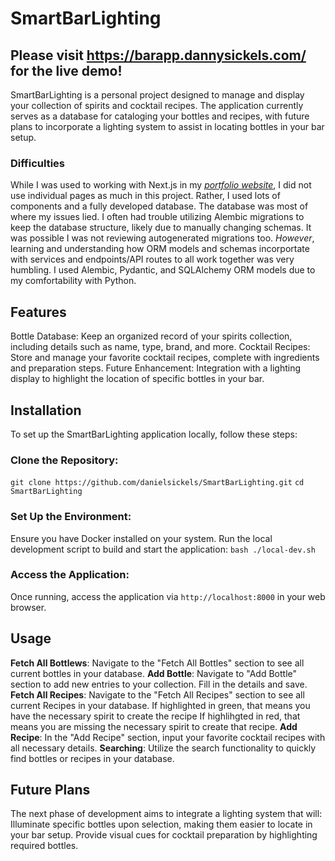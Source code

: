 # SmartBarLighting
## Please visit https://barapp.dannysickels.com/ for the live demo!
  
SmartBarLighting is a personal project designed to manage and display your collection of spirits and cocktail recipes. The application currently serves as a database for cataloging your bottles and recipes, with future plans to incorporate a lighting system to assist in locating bottles in your bar setup.  

### Difficulties
While I was used to working with Next.js in my _[portfolio website](https://github.com/danielsickels/portfolio-website)_, I did not use individual pages as much in this project. Rather, I used lots of components and a fully developed database. The database was most of where my issues lied. I often had trouble utilizing Alembic migrations to keep the database structure, likely due to manually changing schemas. It was possible I was not reviewing autogenerated migrations too. _However_, learning and understanding how ORM models and schemas incorportate with services and endpoints/API routes to all work together was very humbling. I used Alembic, Pydantic, and SQLAlchemy ORM models due to my comfortability with Python. 

## Features
Bottle Database: Keep an organized record of your spirits collection, including details such as name, type, brand, and more.
Cocktail Recipes: Store and manage your favorite cocktail recipes, complete with ingredients and preparation steps.
Future Enhancement: Integration with a lighting display to highlight the location of specific bottles in your bar.

## Installation
To set up the SmartBarLighting application locally, follow these steps:

### Clone the Repository:
```git clone https://github.com/danielsickels/SmartBarLighting.git```
```cd SmartBarLighting```
### Set Up the Environment:
Ensure you have Docker installed on your system.
Run the local development script to build and start the application:
```bash ./local-dev.sh```
### Access the Application:
Once running, access the application via ```http://localhost:8000``` in your web browser.  
  
## Usage
**Fetch All Bottlews**: Navigate to the "Fetch All Bottles" section to see all current bottles in your database.
**Add Bottle**: Navigate to "Add Bottle" section to add new entries to your collection. Fill in the details and save.
**Fetch All Recipes**: Navigate to the "Fetch All Recipes" section to see all current Recipes in your database. If highlighted in green, that means you have the necessary spirit to create the recipe If highlihgted in red, that means you are missing the necessary spirit to create that recipe.
**Add Recipe**: In the "Add Recipe" section, input your favorite cocktail recipes with all necessary details.
**Searching**: Utilize the search functionality to quickly find bottles or recipes in your database.  
  
## Future Plans
The next phase of development aims to integrate a lighting system that will:
Illuminate specific bottles upon selection, making them easier to locate in your bar setup.
Provide visual cues for cocktail preparation by highlighting required bottles.
